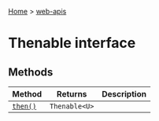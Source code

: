 <!-- docId=web-apis.thenable -->

[Home](./index.md) &gt; [web-apis](./web-apis.md)

# Thenable interface


## Methods

|  Method | Returns | Description |
|  --- | --- | --- |
|  [`then()`](./web-apis.thenable.then.md) | `Thenable<U>` |  |


